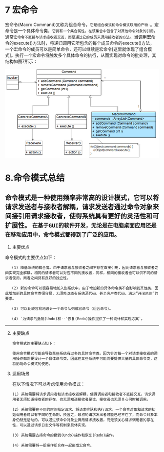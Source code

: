 # 7 宏命令
宏命令(Macro Command)又称为组合命令，`它是组合模式和命令模式联用的产物·`。宏命令是一个具体命令类，`它拥有一个集合属性，在该集合中包含了对其他命令对象的引用`。
通常`宏命令不直接与请求接收者交互，而是通过它的成员来调用接收者的方法`。当调用宏命令的execute()方法时，将递归调用它所包含的每个成员命令的execute()方法，
一个宏命令的成员可以是简单命令，还可以继续是宏命令[这里就体现了组合模式]。执行一个宏命令将触发多个具体命令的执行，从而实现对命令的批处理，其结构如图7所示：

![img.png](宏命令结构图.png)



# 8.命令模式总结
命令模式是一种使用频率非常高的设计模式，它可以将请求发送者与接收者解耦，请求发送者通过命令对象来间接引用请求接收者，使得系统具有更好的灵活性和可扩展性。
`在基于GUI的软件开发，无论是在电脑桌面应用还是在移动应用中，命令模式都得到了广泛的应用`。
---

1. 主要优点

命令模式的主要优点如下：

       (1) 降低系统的耦合度。由于请求者与接收者之间不存在直接引用，因此请求者与接收者之间实现完全解耦，相同的请求者可以对应不同的接收者，同样，相同的接收者也可以供不同的请求者使用，两者之间具有良好的独立性。

       (2) 新的命令可以很容易地加入到系统中。由于增加新的具体命令类不会影响到其他类，因此增加新的具体命令类很容易，无须修改原有系统源代码，甚至客户类代码，满足“开闭原则”的要求。

       (3) 可以比较容易地设计一个命令队列或宏命令（组合命令）。

       (4) `为请求的撤销(Undo)和··`恢复(Redo)操作提供了一种设计和实现方案`。


---
2. 主要缺点

       命令模式的主要缺点如下：

       使用命令模式可能会导致某些系统有过多的具体命令类。因为针对每一个对请求接收者的调用操作都需要设计一个具体命令类，因此在某些系统中可能需要提供大量的具体命令类，这将影响命令模式的使用。



3. 适用场景

   在以下情况下可以考虑使用命令模式：

       (1) 系统需要将请求调用者和请求接收者解耦，使得调用者和接收者不直接交互。请求调用者无须知道接收者的存在，也无须知道接收者是谁，接收者也无须关心何时被调用。

       (2) 系统需要在不同的时间指定请求、将请求排队和执行请求。一个命令对象和请求的初始调用者可以有不同的生命期，换言之，最初的请求发出者可能已经不在了，而命令对象本身仍然是活动的，可以通过该命令对象去调用请求接收者，而无须关心请求调用者的存在性，可以通过请求日志文件等机制来具体实现。

       (3) 系统需要支持命令的撤销(Undo)操作和恢复(Redo)操作。

       (4) 系统需要将一组操作组合在一起形成宏命令。

